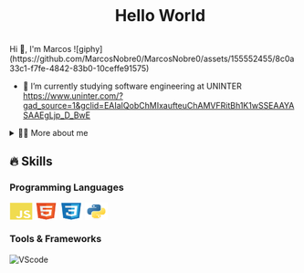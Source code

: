 <!--título-->
<div id="user-content-toc">
  <ul align="center">
    <summary><h1 style="display: inline-block">Hello World</h1></summary>
</div>

<!-- Presentation -->
<p>
  Hi 👋, I'm Marcos
  ![giphy](https://github.com/MarcosNobre0/MarcosNobre0/assets/155552455/8c0a33c1-f7fe-4842-83b0-10ceffe91575)

  - 🌱 I’m currently studying software engineering at UNINTER https://www.uninter.com/?gad_source=1&gclid=EAIaIQobChMIxaufteuChAMVFRitBh1K1wSSEAAYASAAEgLjp_D_BwE
<!-- Dropdown -->
<details>
  <summary>👨‍💻 More about me</summary>

  - 💬 I am 17 years old, currently living in Brazil..

  - ⚡I like to learn,study,watch good movies and play some games in my free time.
</details>

## 🔥 Skills
<!-- Skills: Programming Languages -->
  <div style="flex-basis: 48%;">
    <h3>Programming Languages</h3>
    <img align="center" alt="Js" height="30" width="40" src="https://raw.githubusercontent.com/devicons/devicon/master/icons/javascript/javascript-plain.svg">
    <img align="center" alt="HTML" height="30" width="40" src="https://raw.githubusercontent.com/devicons/devicon/master/icons/html5/html5-original.svg">
    <img align="center" alt="CSS" height="30" width="40" src="https://raw.githubusercontent.com/devicons/devicon/master/icons/css3/css3-original.svg">
    <img align="center" alt="Python" height="30" width="40" src="https://raw.githubusercontent.com/devicons/devicon/master/icons/python/python-original.svg">
  </div>
  
  <!-- Skills: Tools & Frameworks -->
  <div style="flex-basis: 48%;">
    <h3>Tools & Frameworks</h3>
    <img align="center" alt="VScode" height="30" width="40" src="https://cdn.jsdelivr.net/gh/devicons/devicon/icons/vscode/vscode-original.svg">
  </div>
  
